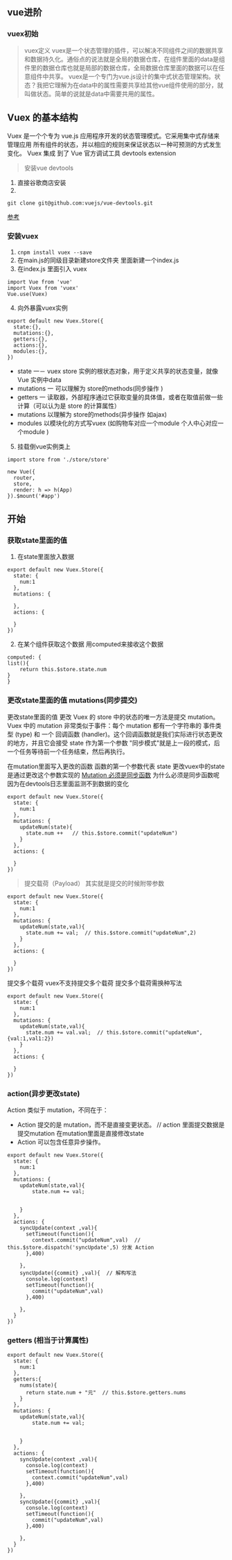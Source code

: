 ## vue进阶
### vuex初始  
> vuex定义  vuex是一个状态管理的插件，可以解决不同组件之间的数据共享和数据持久化。通俗点的说法就是全局的数据仓库，在组件里面的data是组件里的数据仓库也就是局部的数据仓库，全局数据仓库里面的数据可以在任意组件中共享。
vuex是一个专门为vue.js设计的集中式状态管理架构。状态？我把它理解为在data中的属性需要共享给其他vue组件使用的部分，就叫做状态。简单的说就是data中需要共用的属性。

## Vuex 的基本结构 
Vuex 是一个个专为 vue.js 应用程序开发的状态管理模式。它采用集中式存储来管理应用
所有组件的状态，并以相应的规则来保证状态以一种可预测的方式发生变化。 Vuex 集成
到了 Vue 官方调试工具 devtools extension 
> 安装vue devtools 
1. 直接谷歌商店安装
2. 
```
git clone git@github.com:vuejs/vue-devtools.git

```
[参考](https://segmentfault.com/a/1190000009682735 "参考网址")
### 安装vuex
1. `cnpm install vuex --save `
2. 在main.js的同级目录新建store文件夹 里面新建一个index.js 
3. 在index.js 里面引入 vuex
```
import Vue from 'vue'
import Vuex from 'vuex'
Vue.use(Vuex)
```
4. 向外暴露vuex实例 
```
export default new Vuex.Store({
  state:{},
  mutations:{},
  getters:{},
  actions:{},
  modules:{},
})
```
+ state 一－ vuex store 实例的根状态对象，用于定义共享的状态变量，就像 Vue 实例中data
+ mutations 一 可以理解为 store的methods(同步操作 )
+ getters 一 读取器，外部程序通过它获取变量的具体值，或者在取值前做一些计算（可以认为是 store 的计算属性）
+ mutations  以理解为 store的methods(异步操作 如ajax)
+ modules 以模块化的方式写vuex (如购物车对应一个module 个人中心对应一个module )

5. 挂载倒vue实例类上
```
import store from './store/store'

new Vue({
  router,
  store,
  render: h => h(App)
}).$mount('#app')
```
## 开始  
###  获取state里面的值
1. 在state里面放入数据
```
export default new Vuex.Store({
  state: {
    num:1
  },
  mutations: {
    
  },
  actions: {

  }
})
``` 
2. 在某个组件获取这个数据 用computed来接收这个数据
```
computed: {
list(){
    return this.$store.state.num
}
}
```
### 更改state里面的值 mutations(同步提交)
 更改state里面的值 更改 Vuex 的 store 中的状态的唯一方法是提交 mutation。Vuex 中的 mutation 非常类似于事件：每个 mutation 都有一个字符串的 事件类型 (type) 和 一个 回调函数 (handler)。这个回调函数就是我们实际进行状态更改的地方，并且它会接受 state 作为第一个参数
 "同步模式"就是上一段的模式，后一个任务等待前一个任务结束，然后再执行。

在mutation里面写入更改的函数 函数的第一个参数代表 state 更改vuex中的state是通过更改这个参数实现的 
[Mutation 必须是同步函数](https://vuex.vuejs.org/zh/guide/mutations.html#mutation-%E5%BF%85%E9%A1%BB%E6%98%AF%E5%90%8C%E6%AD%A5%E5%87%BD%E6%95%B0 "Mutation 必须是同步函数")
为什么必须是同步函数呢 因为在devtools日志里面监测不到数据的变化
```
export default new Vuex.Store({
  state: {
    num:1
  },
  mutations: {
    updateNum(state){
      state.num ++   // this.$store.commit("updateNum")
    }
  },
  actions: {

  }
})
```
> 提交载荷（Payload） 其实就是提交的时候附带参数

```
export default new Vuex.Store({
  state: {
    num:1
  },
  mutations: {
    updateNum(state,val){
      state.num += val;  // this.$store.commit("updateNum",2)
    }
  },
  actions: {

  }
})
```
提交多个载荷 vuex不支持提交多个载荷 提交多个载荷需换种写法
```
export default new Vuex.Store({
  state: {
    num:1
  },
  mutations: {
    updateNum(state,val){
      state.num += val.val;  // this.$store.commit("updateNum",{val:1,val1:2})
    }
  },
  actions: {

  }
})
```

### action(异步更改state)
Action 类似于 mutation，不同在于：

+ Action 提交的是 mutation，而不是直接变更状态。  // action 里面提交数据是提交mutation 在mutation里面是直接修改state
+ Action 可以包含任意异步操作。

```
export default new Vuex.Store({
  state: {
    num:1
  },
  mutations: {
    updateNum(state,val){
        state.num += val; 
      
      
    }
  },
  actions: {
    syncUpdate(context ,val){
      setTimeout(function(){
        context.commit("updateNum",val)  // this.$store.dispatch('syncUpdate',5) 分发 Action
      },400)
      
    },
    syncUpdate({commit} ,val){  // 解构写法
      console.log(context)
      setTimeout(function(){
        commit("updateNum",val)  
      },400)
      
    },
  }
})
```
### getters (相当于计算属性)
```
export default new Vuex.Store({
  state: {
    num:1
  },
  getters:{
    nums(state){
      return state.num + "元"  // this.$store.getters.nums
    }
  },
  mutations: {
    updateNum(state,val){
        state.num += val; 
      
      
    }
  },
  actions: {
    syncUpdate(context ,val){
      console.log(context)
      setTimeout(function(){
        context.commit("updateNum",val)  
      },400)
      
    },
    syncUpdate({commit} ,val){
      console.log(context)
      setTimeout(function(){
        commit("updateNum",val)  
      },400)
      
    },
  }
})

```